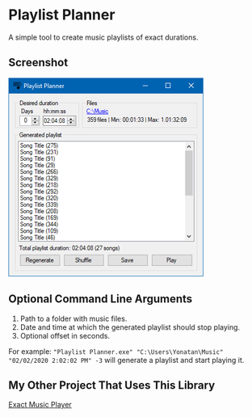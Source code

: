 # Playlist Planner

A simple tool to create music playlists of exact durations.

## Screenshot

![screenshot](media/screenshot0.png)

## Optional Command Line Arguments

1. Path to a folder with music files.
2. Date and time at which the generated playlist should stop playing.
3. Optional offset in seconds.

For example:
`"Playlist Planner.exe" "C:\Users\Yonatan\Music" "02/02/2020 2:02:02 PM" -3` will generate a playlist and start playing it.

## My Other Project That Uses This Library

[Exact Music Player](https://github.com/yonimn2000/exact-music-player)
